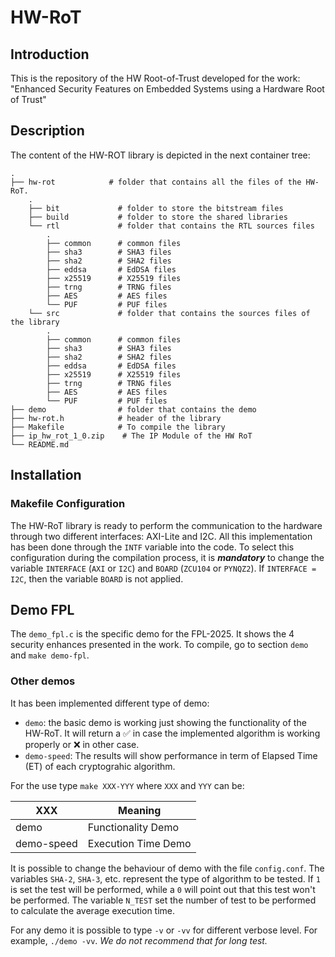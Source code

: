 # HW-RoT

## Introduction

This is the repository of the HW Root-of-Trust developed for the work: "Enhanced Security Features on Embedded Systems using a Hardware Root of Trust"

## Description

The content of the HW-ROT library is depicted in the next container tree:
    
    .
    ├── hw-rot            # folder that contains all the files of the HW-RoT.
        .
        ├── bit             # folder to store the bitstream files
        ├── build           # folder to store the shared libraries 
        └── rtl             # folder that contains the RTL sources files
            .
            ├── common      # common files 
            ├── sha3        # SHA3 files 
            ├── sha2        # SHA2 files 
	        ├── eddsa       # EdDSA files
	        ├── x25519      # X25519 files
            ├── trng        # TRNG files
            ├── AES         # AES files
            └── PUF         # PUF files 	    	
        └── src             # folder that contains the sources files of the library
            .
            ├── common      # common files 
            ├── sha3        # SHA3 files 
	        ├── sha2        # SHA2 files 
            ├── eddsa       # EdDSA files
	        ├── x25519      # X25519 files
            ├── trng        # TRNG files
            ├── AES         # AES files
            └── PUF         # PUF files 
    ├── demo                # folder that contains the demo
    ├── hw-rot.h            # header of the library
    ├── Makefile            # To compile the library
    ├── ip_hw_rot_1_0.zip    # The IP Module of the HW RoT
    └── README.md  

## Installation

### Makefile Configuration

The HW-RoT library is ready to perform the communication to the hardware through two different interfaces: AXI-Lite and I2C. All this implementation has been done through the `INTF` variable into the code. 
To select this configuration during the compilation process, it is ***mandatory*** to change the variable `INTERFACE` (`AXI` or `I2C`) and `BOARD` (`ZCU104` or `PYNQZ2`). If `INTERFACE = I2C`, then the variable `BOARD` is not applied.

## Demo FPL
The `demo_fpl.c` is the specific demo for the FPL-2025. It shows the 4 security enhances presented in the work. To compile, go to section `demo` and `make demo-fpl`. 

### Other demos

It has been implemented different type of demo:
- `demo`: the basic demo is working just showing the functionality of the HW-RoT. It will return a ✅ in case the implemented algorithm is working properly or ❌ in other case.
- `demo-speed`: The results will show performance in term of Elapsed Time (ET) of each cryptograhic algorithm. 

For the use type `make XXX-YYY` where `XXX` and `YYY` can be: 

| XXX                   | Meaning   |
| ----------            | --------- |
| demo                  | Functionality Demo                                        |
| demo-speed            | Execution Time Demo                                       |

It is possible to change the behaviour of demo with the file ```config.conf```. The variables ```SHA-2```, ```SHA-3```, etc. represent the type of algorithm to be tested. If ```1``` is set the test will be performed, while a ```0``` will point out that this test won't be performed. The variable ```N_TEST``` set the number of test to be performed to calculate the average execution time.  

For any demo it is possible to type `-v` or `-vv` for different verbose level. For example, `./demo -vv`. *We do not recommend that for long test.*  